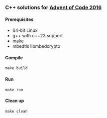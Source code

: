 ### C++ solutions for [Advent of Code 2016](https://adventofcode.com/2016)

#### Prerequisites
* 64-bit Linux
* g++ with c++23 support
* make
* mbedtls libmbedcrypto

#### Compile
    make build

#### Run
    make run

#### Clean up
    make clean

